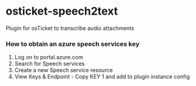 # osticket-speech2text
Plugin for osTicket to transcribe audio attachments

### How to obtain an azure speech services key
1. Log on to portal.azure.com
2. Search for Speech services
3. Create a new Speech service resource
4. View Keys & Endpoint - Copy KEY 1 and add to plugin instance config

